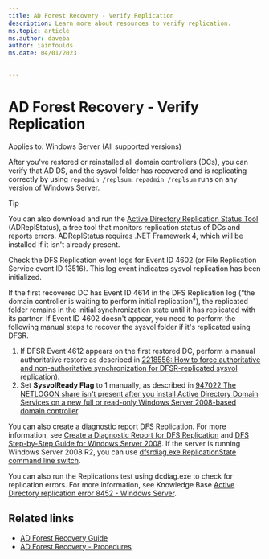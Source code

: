 ```yaml
---
title: AD Forest Recovery - Verify Replication
description: Learn more about resources to verify replication.
ms.topic: article
ms.author: daveba
author: iainfoulds
ms.date: 04/01/2023


---
```

# AD Forest Recovery - Verify Replication

Applies to: Windows Server (All supported versions)

After you've restored or reinstalled all domain controllers (DCs), you can verify that AD DS, and the sysvol folder has recovered and is replicating correctly by using `repadmin /replsum`. `repadmin /replsum` runs on any version of Windows Server.

> [!TIP]
> You can also download and run the [Active Directory Replication Status Tool](https://www.microsoft.com/download/details.aspx?id=30005) (ADReplStatus), a free tool that monitors replication status of DCs and reports errors. ADReplStatus requires .NET Framework 4, which will be installed if it isn't already present.

Check the DFS Replication event logs for Event ID 4602 (or File Replication Service event ID 13516). This log event indicates sysvol replication has been initialized.

If the first recovered DC has Event ID 4614 in the DFS Replication log (“the domain controller is waiting to perform initial replication"), the replicated folder remains in the initial synchronization state until it has replicated with its partner. If Event ID 4602 doesn't appear, you need to perform the following manual steps to recover the sysvol folder if it's replicated using DFSR.

1. If DFSR Event 4612 appears on the first restored DC, perform a manual authoritative restore as described in [2218556: How to force authoritative and non-authoritative synchronization for DFSR-replicated sysvol replication)](https://support.microsoft.com/kb/2218556).
1. Set **SysvolReady Flag** to 1 manually, as described in [947022 The NETLOGON share isn't present after you install Active Directory Domain Services on a new full or read-only Windows Server 2008-based domain controller](https://support.microsoft.com/kb/947022).

You can also create a diagnostic report DFS Replication. For more information, see [Create a Diagnostic Report for DFS Replication](/previous-versions/windows/it-pro/windows-server-2008-R2-and-2008/cc754227(v=ws.11)) and [DFS Step-by-Step Guide for Windows Server 2008](/previous-versions/windows/it-pro/windows-server-2008-R2-and-2008/cc754227(v=ws.11)). If the server is running Windows Server 2008 R2, you can use [dfsrdiag.exe ReplicationState command line switch](/previous-versions/windows/it-pro/windows-server-2008-R2-and-2008/cc754227(v=ws.11)).

You can also run the Replications test using dcdiag.exe to check for replication errors. For more information, see Knowledge Base [Active Directory replication error 8452 - Windows Server](/troubleshoot/windows-server/identity/replication-error-8452).

## Related links

- [AD Forest Recovery Guide](AD-Forest-Recovery-Guide.md)
- [AD Forest Recovery - Procedures](AD-Forest-Recovery-Procedures.md)